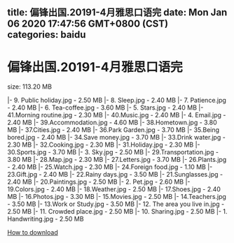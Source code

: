 
title: 偏锋出国.20191-4月雅思口语完
date: Mon Jan 06 2020 17:47:56 GMT+0800 (CST)    
categories: baidu
---

# 偏锋出国.20191-4月雅思口语完
size: 113.20 MB
 
 
|- 9. Public holiday.jpg - 2.50 MB
|- 8. Sleep.jpg - 2.40 MB
|- 7. Patience.jpg - 2.40 MB
|- 6. Tea-coffee.jpg - 3.60 MB
|- 5. Stars.jpg - 2.40 MB
|- 41.Morning routine.jpg - 2.30 MB
|- 40.Music.jpg - 2.40 MB
|- 4. Email.jpg - 2.40 MB
|- 39.Accommodation.jpg - 4.60 MB
|- 38.Hometown.jpg - 3.80 MB
|- 37.Cities.jpg - 2.40 MB
|- 36.Park Garden.jpg - 3.70 MB
|- 35.Being bored.jpg - 2.40 MB
|- 34.Save money.jpg - 3.70 MB
|- 33.Drink water.jpg - 2.30 MB
|- 32.Cooking.jpg - 2.30 MB
|- 31.Holiday.jpg - 2.30 MB
|- 30.Sports.jpg - 3.70 MB
|- 3. Sky.jpg - 2.50 MB
|- 29.Transportation.jpg - 3.80 MB
|- 28.Map.jpg - 2.30 MB
|- 27.Letters.jpg - 3.70 MB
|- 26.Plants.jpg - 2.40 MB
|- 25.Watch.jpg - 2.30 MB
|- 24.Foreign food.jpg - 1.10 MB
|- 23.Gift.jpg - 2.40 MB
|- 22.Rainy days.jpg - 3.50 MB
|- 21.Sunglasses.jpg - 2.40 MB
|- 20.Paintings.jpg - 2.50 MB
|- 2. Pet.jpg - 2.60 MB
|- 19.Colors.jpg - 2.40 MB
|- 18.Weather.jpg - 2.50 MB
|- 17.Shoes.jpg - 2.40 MB
|- 16.Photos.jpg - 3.30 MB
|- 15.Movies.jpg - 2.50 MB
|- 14.Teachers.jpg - 3.50 MB
|- 13.Work or Study.jpg - 3.50 MB
|- 12. The area you live in.jpg - 2.50 MB
|- 11. Crowded place.jpg - 2.50 MB
|- 10. Sharing.jpg - 2.50 MB
|- 1. Handwriting.jpg - 2.50 MB

[How to download](https://bpcam.bemobtrk.com/go/2ceec3aa-1ca2-46d6-b9ff-aaa5c184517c?jno=591)